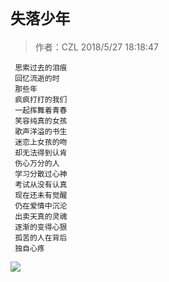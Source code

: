 # `失落少年`
     
> 作者：CZL  2018/5/27 18:18:47 

     思索过去的泪痕  
     回忆流逝的时
     那些年
     疯疯打打的我们
     一起挥舞着青春
     笑容纯真的女孩
     歌声洋溢的书生
     迷恋上女孩的吻
     却无法得到认肯
     伤心万分的人
     学习分散过心神
     考试从没有认真
     现在还未有觉醒
     仍在爱情中沉沦
     出卖天真的灵魂
     逐渐的变得心狠
     孤苦的人在背后
     独自心疼
    
    
![](http://a4.qpic.cn/psb?/V10aVfYT1aGCI5/j4pGFuAZ6zrcMcFkVuv32PfE81sEg.tzxR0h799CT9o!/b/dDUlbprWHQAA&ek=1&kp=1&pt=0&bo=wgEsAQAAAAABAMk!&tl=3&su=016282049&tm=1527418800&sce=0-12-12&rf=2-9)
